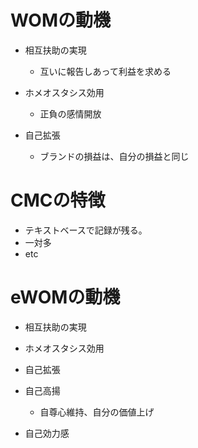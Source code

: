 # WOMの動機
* 相互扶助の実現
    - 互いに報告しあって利益を求める

* ホメオスタシス効用
    - 正負の感情開放

* 自己拡張
    - ブランドの損益は、自分の損益と同じ


# CMCの特徴
* テキストベースで記録が残る。
* 一対多
* etc


# eWOMの動機
* 相互扶助の実現
* ホメオスタシス効用
* 自己拡張

* 自己高揚
    - 自尊心維持、自分の価値上げ
* 自己効力感
